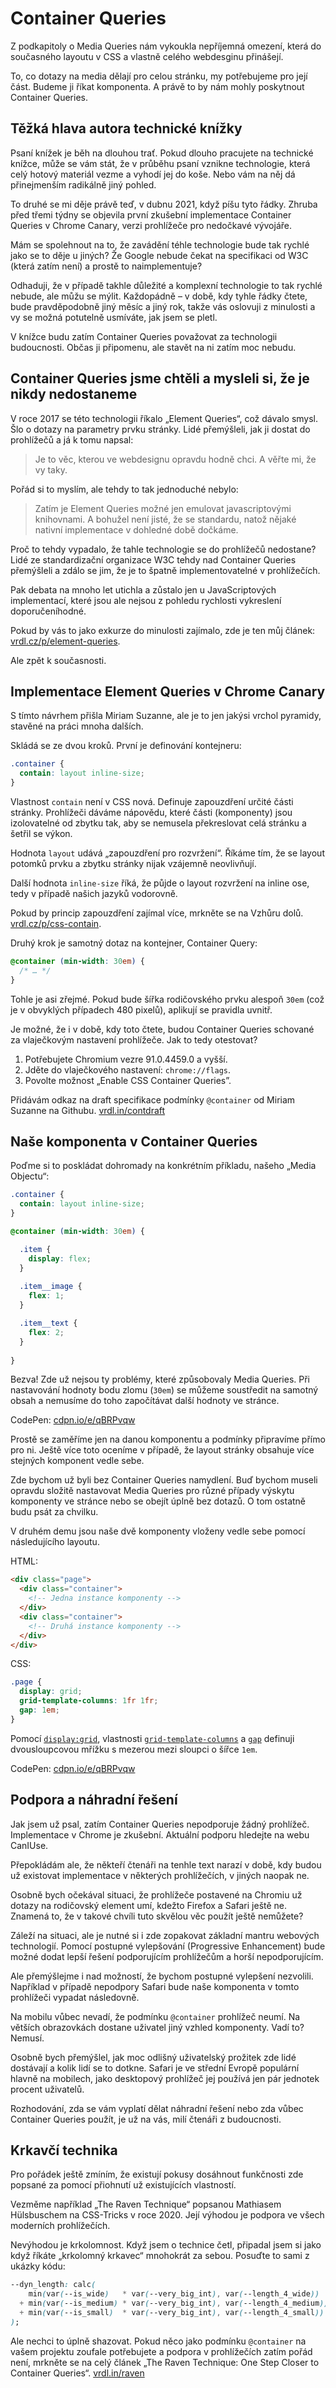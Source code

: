 # Container Queries

Z podkapitoly o Media Queries nám vykoukla nepříjemná omezení, která do současného layoutu v CSS a vlastně celého webdesginu přinášejí.

To, co dotazy na media dělají pro celou stránku, my potřebujeme pro její část. Budeme ji říkat komponenta. A právě to by nám mohly poskytnout Container Queries.

<!-- TODO IMG Media/Container rozdíl -->

## Těžká hlava autora technické knížky

Psaní knížek je běh na dlouhou trať. Pokud dlouho pracujete na technické knížce, může se vám stát, že v průběhu psaní vznikne technologie, která celý hotový materiál vezme a vyhodí jej do koše. Nebo vám na něj dá přinejmenším radikálně jiný pohled.

To druhé se mi děje právě teď, v dubnu 2021, když píšu tyto řádky. Zhruba před třemi týdny se objevila první zkušební implementace Container Queries v Chrome Canary, verzi prohlížeče pro nedočkavé vývojáře.

Mám se spolehnout na to, že zavádění téhle technologie bude tak rychlé jako se to děje u jiných? Že Google nebude čekat na specifikaci od W3C (která zatím není) a prostě to naimplementuje?

Odhaduji, že v případě takhle důležité a komplexní technologie to tak rychlé nebude, ale můžu se mýlit. Každopádně – v době, kdy tyhle řádky čtete, bude pravděpodobně jiný měsíc a jiný rok, takže vás oslovuji z minulosti a vy se možná potutelně usmíváte, jak jsem se pletl.

V knížce budu zatím Container Queries považovat za technologii budoucnosti. Občas ji připomenu, ale stavět na ni zatím moc nebudu.

## Container Queries jsme chtěli a mysleli si, že je nikdy nedostaneme

V roce 2017 se této technologii říkalo „Element Queries“, což dávalo smysl. Šlo o dotazy na parametry prvku stránky. Lidé přemýšleli, jak ji dostat do prohlížečů a já k tomu napsal:

> Je to věc, kterou ve webdesignu opravdu hodně chci. A věřte mi, že vy taky.

Pořád si to myslím, ale tehdy to tak jednoduché nebylo:

> Zatím je Element Queries možné jen emulovat javascriptovými knihovnami. A bohužel není jisté, že se standardu, natož nějaké nativní implementace v dohledné době dočkáme.

Proč to tehdy vypadalo, že tahle technologie se do prohlížečů nedostane? Lidé ze standardizační organizace W3C tehdy nad Container Queries přemýšleli a zdálo se jim, že je to špatně implementovatelné v prohlížečích.

Pak debata na mnoho let utichla a zůstalo jen u JavaScriptových implementací, které jsou ale nejsou z pohledu rychlosti vykreslení doporučeníhodné.

Pokud by vás to jako exkurze do minulosti zajímalo, zde je ten můj článek: [vrdl.cz/p/element-queries](https://www.vzhurudolu.cz/prirucka/element-queries).

Ale zpět k současnosti.

## Implementace Element Queries v Chrome Canary

S tímto návrhem přišla Miriam Suzanne, ale je to jen jakýsi vrchol pyramidy, stavěné na práci mnoha dalších.

Skládá se ze dvou kroků. První je definování kontejneru:

```css
.container {
  contain: layout inline-size;
}
```

Vlastnost `contain` není v CSS nová. Definuje zapouzdření určité části stránky. Prohlížeči dáváme nápovědu, které části (komponenty) jsou izolovatelné od zbytku tak, aby se nemusela překreslovat celá stránku a šetřil se výkon.

Hodnota `layout` udává „zapouzdření pro rozvržení“. Říkáme tím, že se layout potomků prvku a zbytku stránky nijak vzájemně neovlivňují.

Další hodnota `inline-size` říká, že půjde o layout rozvržení na inline ose, tedy v případě našich jazyků vodorovně.

Pokud by princip zapouzdření zajímal více, mrkněte se na Vzhůru dolů. [vrdl.cz/p/css-contain](https://www.vzhurudolu.cz/prirucka/css-contain).

Druhý krok je samotný dotaz na kontejner, Container Query:

```css
@container (min-width: 30em) {
  /* … */
}
```

Tohle je asi zřejmé. Pokud bude šířka rodičovského prvku alespoň `30em` (což je v obvyklých případech 480 pixelů), aplikují se pravidla uvnitř.

Je možné, že i v době, kdy toto čtete, budou Container Queries schované za vlaječkovým nastavení prohlížeče. Jak to tedy otestovat?

1. Potřebujete Chromium vezre 91.0.4459.0 a vyšší.
2. Jděte do vlaječkového nastavení: `chrome://flags`.
3. Povolte možnost „Enable CSS Container Queries”.

Přidávám odkaz na draft specifikace podmínky `@container` od 
Miriam Suzanne na Githubu. [vrdl.in/contdraft](https://github.com/w3c/csswg-drafts/issues/5796)

## Naše komponenta v Container Queries

Poďme si to poskládat dohromady na konkrétním příkladu, našeho „Media Objectu“:

```css
.container {
  contain: layout inline-size;
}

@container (min-width: 30em) {

  .item {
    display: flex;
  }  
  
  .item__image {
    flex: 1;
  }

  .item__text {
    flex: 2;
  }
  
}  
```

Bezva! Zde už nejsou ty problémy, které způsobovaly Media Queries. Při nastavování hodnoty bodu zlomu (`30em`) se můžeme soustředit na samotný obsah a nemusíme do toho započítávat další hodnoty ve stránce.

CodePen: [cdpn.io/e/qBRPvqw](https://codepen.io/machal/pen/qBRPvqw?editors=1100)

Prostě se zaměříme jen na danou komponentu a podmínky připravíme přímo pro ni. Ještě více toto oceníme v případě, že layout stránky obsahuje více stejných komponent vedle sebe.

<!-- TODO IMG dvě komponenty vedle sebe: https://codepen.io/machal/pen/xxgpLZo?editors=1100 -->

Zde bychom už byli bez Container Queries namydlení. Buď bychom museli opravdu složitě nastavovat Media Queries pro různé případy výskytu komponenty ve stránce nebo se obejít úplně bez dotazů. O tom ostatně budu psát za chvilku.

V druhém demu jsou naše dvě komponenty vloženy vedle sebe pomocí následujícího layoutu.

HTML:

```html
<div class="page">  
  <div class="container">
    <!-- Jedna instance komponenty -->  
  </div>      
  <div class="container">
    <!-- Druhá instance komponenty -->  
  </div>  
</div>
```

CSS:

```css
.page {
  display: grid;
  grid-template-columns: 1fr 1fr;
  gap: 1em;
}
```

Pomocí [`display:grid`](css-display.md), vlastnosti [`grid-template-columns`](css-grid-template.md) a [`gap`](css-gap.md) definuji dvousloupcovou mřížku s mezerou mezi sloupci o šířce `1em`.

CodePen: [cdpn.io/e/qBRPvqw](https://codepen.io/machal/pen/qBRPvqw?editors=1100)

## Podpora a náhradní řešení

Jak jsem už psal, zatím Container Queries nepodporuje žádný prohlížeč. Implementace v Chrome je zkušební. Aktuální podporu hledejte na webu CanIUse.

Přepokládám ale, že někteří čtenáři na tenhle text narazí v době, kdy budou už existovat implementace v některých prohlížečích, v jiných naopak ne.

Osobně bych očekával situaci, že prohlížeče postavené na Chromiu už dotazy na rodičovský element umí, kdežto Firefox a Safari ještě ne. Znamená to, že v takové chvíli tuto skvělou věc použít ještě nemůžete?

Záleží na situaci, ale je nutné si i zde zopakovat základní mantru webových technologií. Pomocí postupné vylepšování (Progressive Enhancement) bude možné dodat lepší řešení podporujícím prohlížečům a horší nepodporujícím.

Ale přemýšlejme i nad možností, že bychom postupné vylepšení nezvolili. Například v případě nepodpory Safari bude naše komponenta v tomto prohlížeči vypadat následovně.

<!-- TODO IMG dvě komponenty vedle sebe v Safari: https://codepen.io/machal/pen/xxgpLZo?editors=1100 -->

Na mobilu vůbec nevadí, že podmínku `@container` prohlížeč neumí. Na větších obrazovkách dostane uživatel jiný vzhled komponenty. Vadí to? Nemusí.

Osobně bych přemýšlel, jak moc odlišný uživatelský prožitek zde lidé dostávají a kolik lidí se to dotkne. Safari je ve střední Evropě populární hlavně na mobilech, jako desktopový prohlížeč jej používá jen pár jednotek procent uživatelů.

Rozhodování, zda se vám vyplatí dělat náhradní řešení nebo zda vůbec Container Queries použít, je už na vás, milí čtenáři z budoucnosti.

## Krkavčí technika

Pro pořádek ještě zmíním, že existují pokusy dosáhnout funkčnosti zde popsané za pomocí přiohnutí už existujících vlastností.

Vezměme například „The Raven Technique“ popsanou Mathiasem Hülsbuschem na CSS-Tricks v roce 2020. Její výhodou je podpora ve všech moderních prohlížečích.

Nevýhodou je krkolomnost. Když jsem o technice četl, připadal jsem si jako když říkáte „krkolomný krkavec“ mnohokrát za sebou. Posuďte to sami z ukázky kódu:

```css
--dyn_length: calc(
    min(var(--is_wide)   * var(--very_big_int), var(--length_4_wide)) 
  + min(var(--is_medium) * var(--very_big_int), var(--length_4_medium))
  + min(var(--is_small)  * var(--very_big_int), var(--length_4_small))
);
```

Ale nechci to úplně shazovat. Pokud něco jako podmínku `@container` na vašem projektu zoufale potřebujete a podpora v prohlížečích zatím pořád není, mrkněte se na celý článek „The Raven Technique: One Step Closer to Container Queries“. [vrdl.in/raven](https://css-tricks.com/the-raven-technique-one-step-closer-to-container-queries/)
